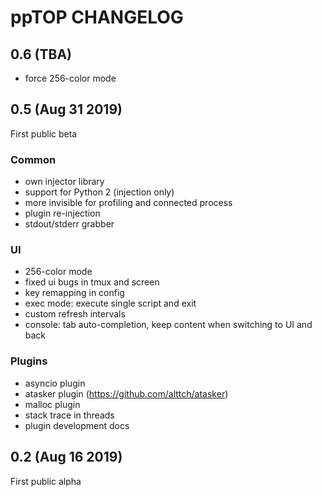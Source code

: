 # ppTOP CHANGELOG

## 0.6 (TBA)

* force 256-color mode

## 0.5 (Aug 31 2019)

First public beta

### Common

* own injector library
* support for Python 2 (injection only)
* more invisible for profiling and connected process
* plugin re-injection
* stdout/stderr grabber

### UI

* 256-color mode
* fixed ui bugs in tmux and screen
* key remapping in config
* exec mode: execute single script and exit
* custom refresh intervals
* console: tab auto-completion, keep content when switching to UI and back

### Plugins

* asyncio plugin
* atasker plugin (https://github.com/alttch/atasker)
* malloc plugin
* stack trace in threads
* plugin development docs

## 0.2 (Aug 16 2019)

First public alpha
